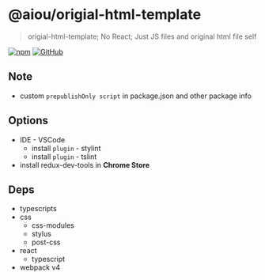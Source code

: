 # @aiou/origial-html-template
> origial-html-template; No React; Just JS files and original html file self

[![npm](https://img.shields.io/npm/v/@aiou/origial-html-template?style=for-the-badge)](https://github.com/JiangWeixian/templates/tree/master/packages/core) [![GitHub](https://img.shields.io/github/license/jiangweixian/templates?style=for-the-badge)](https://github.com/JiangWeixian/templates/tree/master/packages/origial-html-template)

## Note

- custom `prepublishOnly script` in package.json and other package info

## Options

* IDE - VSCode
  * install `plugin` - stylint
  * install `plugin` - tslint
* install redux-dev-tools in **Chrome Store**

## Deps

* typescripts
* css
  * css-modules
  * stylus
  * post-css
* react
  * typescript
* webpack v4
